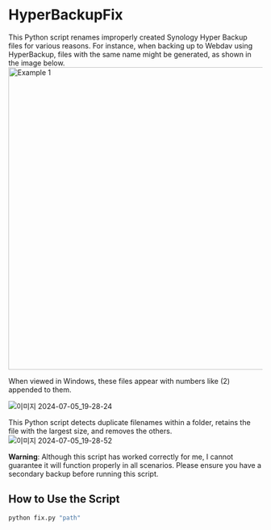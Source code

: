 # HyperBackupFix

This Python script renames improperly created Synology Hyper Backup files for various reasons.
For instance, when backing up to Webdav using HyperBackup, files with the same name might be generated, as shown in the image below.
<img src="https://github.com/KimPig/HyperBackupFix/assets/61234733/f8452448-55c4-42b8-a87e-678f5b8a4455" alt="Example 1" width="600"/>

When viewed in Windows, these files appear with numbers like (2) appended to them.

![이미지 2024-07-05_19-28-24](https://github.com/KimPig/HyperBackupFix/assets/61234733/d7c286f9-c70d-4fe2-9288-b938507d606e)

This Python script detects duplicate filenames within a folder, retains the file with the largest size, and removes the others.
![이미지 2024-07-05_19-28-52](https://github.com/KimPig/HyperBackupFix/assets/61234733/cc547e40-06e5-404c-a79d-45fc689acd96)

**Warning**: Although this script has worked correctly for me, I cannot guarantee it will function properly in all scenarios. Please ensure you have a secondary backup before running this script.

## How to Use the Script

```bash
python fix.py "path"

